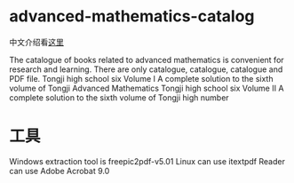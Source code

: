 # advanced-mathematics-catalog

中文介绍看[这里](https://github.com/WangWangZhou/advanced-mathematics-catalog/blob/master/README_ZH.md)

The catalogue of books related to advanced mathematics is convenient for research and learning. There are only catalogue, catalogue, catalogue and PDF file.
Tongji high school six Volume I
A complete solution to the sixth volume of Tongji Advanced Mathematics
Tongji high school six Volume II
A complete solution to the sixth volume of Tongji high number

# 工具

Windows extraction tool is freepic2pdf-v5.01
Linux can use itextpdf
Reader can use Adobe Acrobat 9.0